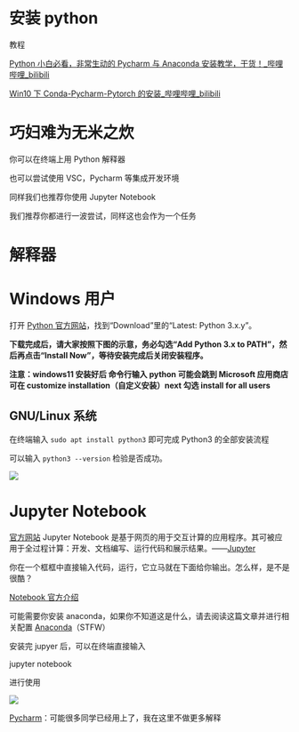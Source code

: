 # 安装 python

教程

[Python 小白必看，非常生动的 Pycharm 与 Anaconda 安装教学，干货！_哔哩哔哩_bilibili](https://www.bilibili.com/video/BV1Bp4y117UW?p=1&share_medium=android&share_plat=android&share_source=COPY&share_tag=s_i&timestamp=1623240637&unique_k=vHC5Wg)

[Win10 下 Conda-Pycharm-Pytorch 的安装_哔哩哔哩_bilibili](https://www.bilibili.com/video/BV15U4y1J7Ss?from=search&seid=1987861827719523712&spm_id_from=333.337.0.0)

# 巧妇难为无米之炊

你可以在终端上用 Python 解释器

也可以尝试使用 VSC，Pycharm 等集成开发环境

同样我们也推荐你使用 Jupyter Notebook

我们推荐你都进行一波尝试，同样这也会作为一个任务

# 解释器

# Windows 用户

打开 [Python 官方网站](https://www.python.org/)，找到“Download”里的“Latest: Python 3.x.y”。

<strong>下载完成后，请大家按照下图的示意，务必勾选“Add Python 3.x to PATH”，然后再点击“Install Now”，等待安装完成后关闭安装程序。</strong>

<strong>注意：windows11 安装好后 命令行输入 python 可能会跳到 Microsoft 应用商店 可在 customize installation（自定义安装）next  勾选 install for all users</strong>

## GNU/Linux 系统

在终端输入 `sudo apt install python3` 即可完成 Python3 的全部安装流程

可以输入 `python3 --version` 检验是否成功。

![](https://pic-hdu-cs-wiki-1307923872.cos.ap-shanghai.myqcloud.com/boxcn95LbcwuMC2dIViOxWk8BFb.png)

# Jupyter Notebook

[官方网站](https://jupyter.org/) Jupyter Notebook 是基于网页的用于交互计算的应用程序。其可被应用于全过程计算：开发、文档编写、运行代码和展示结果。——[Jupyter ](https://link.zhihu.com/?target=https%3A//jupyter-notebook.readthedocs.io/en/stable/notebook.html)

你在一个框框中直接输入代码，运行，它立马就在下面给你输出。怎么样，是不是很酷？

[Notebook 官方介绍](https://link.zhihu.com/?target=https%3A//jupyter-notebook.readthedocs.io/en/stable/notebook.html)

可能需要你安装 anaconda，如果你不知道这是什么，请去阅读这篇文章并进行相关配置 [Anaconda](https://zhuanlan.zhihu.com/p/32925500)（STFW）

安装完 jupyer 后，可以在终端直接输入

jupyter notebook

进行使用

![](https://pic-hdu-cs-wiki-1307923872.cos.ap-shanghai.myqcloud.com/boxcnfwk8gnFAHu5JzVUiugJjQe.png)

[Pycharm](https://www.jetbrains.com/zh-cn/pycharm/)：可能很多同学已经用上了，我在这里不做更多解释
